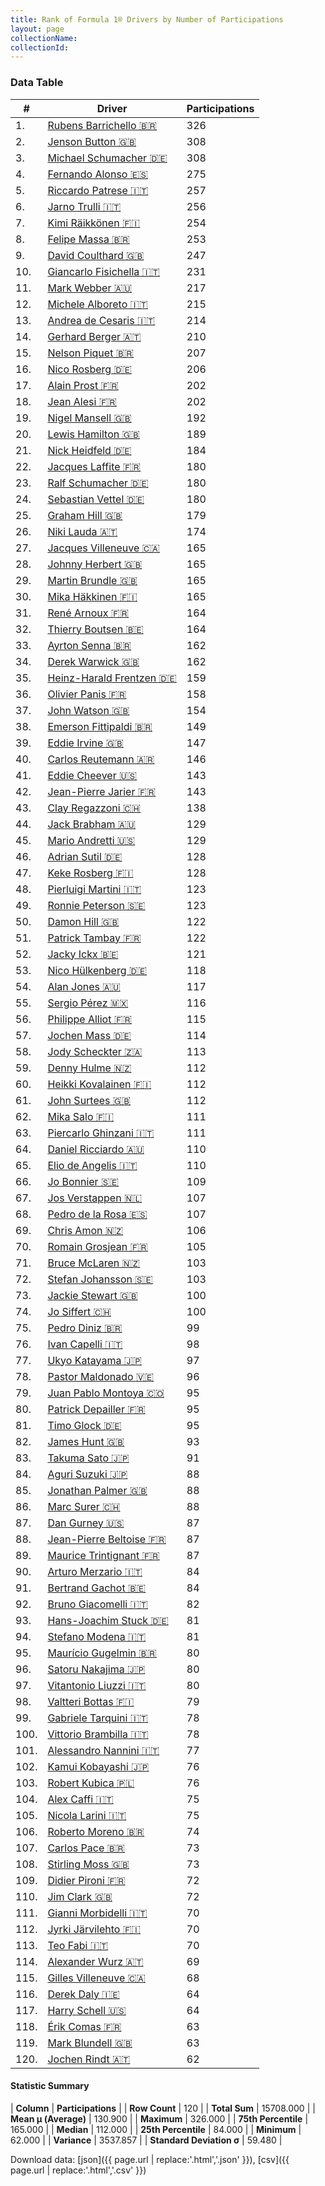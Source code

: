 ```yaml
---
title: Rank of Formula 1® Drivers by Number of Participations
layout: page
collectionName: 
collectionId: 
---
```




<canvas id="chart" width="400" height="180"></canvas>
<script>
var data = {
    "datasets": [
        {
            "backgroundColor": [
                "#9C8E8D",
                "#9C8E8D",
                "#9C8E8D",
                "#9C8E8D",
                "#9C8E8D",
                "#9C8E8D",
                "#9C8E8D",
                "#9C8E8D",
                "#9C8E8D",
                "#9C8E8D",
                "#9C8E8D",
                "#9C8E8D",
                "#9C8E8D",
                "#9C8E8D",
                "#9C8E8D",
                "#9C8E8D",
                "#9C8E8D",
                "#9C8E8D",
                "#9C8E8D",
                "#9C8E8D",
                "#9C8E8D",
                "#9C8E8D",
                "#9C8E8D",
                "#9C8E8D",
                "#9C8E8D",
                "#9C8E8D",
                "#9C8E8D",
                "#9C8E8D",
                "#9C8E8D",
                "#9C8E8D",
                "#9C8E8D",
                "#9C8E8D",
                "#9C8E8D",
                "#9C8E8D",
                "#9C8E8D",
                "#9C8E8D",
                "#9C8E8D",
                "#9C8E8D",
                "#9C8E8D",
                "#9C8E8D",
                "#9C8E8D",
                "#9C8E8D",
                "#9C8E8D",
                "#9C8E8D",
                "#9C8E8D",
                "#9C8E8D",
                "#9C8E8D",
                "#9C8E8D",
                "#9C8E8D",
                "#9C8E8D",
                "#9C8E8D",
                "#9C8E8D",
                "#9C8E8D",
                "#9C8E8D",
                "#9C8E8D",
                "#9C8E8D",
                "#9C8E8D",
                "#9C8E8D",
                "#9C8E8D",
                "#9C8E8D",
                "#9C8E8D",
                "#9C8E8D",
                "#9C8E8D",
                "#9C8E8D",
                "#9C8E8D",
                "#9C8E8D",
                "#9C8E8D",
                "#9C8E8D",
                "#9C8E8D",
                "#9C8E8D",
                "#9C8E8D",
                "#9C8E8D",
                "#9C8E8D",
                "#9C8E8D",
                "#9C8E8D",
                "#9C8E8D",
                "#9C8E8D",
                "#9C8E8D",
                "#9C8E8D",
                "#9C8E8D",
                "#9C8E8D",
                "#9C8E8D",
                "#9C8E8D",
                "#9C8E8D",
                "#9C8E8D",
                "#9C8E8D",
                "#9C8E8D",
                "#9C8E8D",
                "#9C8E8D",
                "#9C8E8D",
                "#9C8E8D",
                "#9C8E8D",
                "#9C8E8D",
                "#9C8E8D",
                "#9C8E8D",
                "#9C8E8D",
                "#9C8E8D",
                "#9C8E8D",
                "#9C8E8D",
                "#9C8E8D",
                "#9C8E8D",
                "#9C8E8D",
                "#9C8E8D",
                "#9C8E8D",
                "#9C8E8D",
                "#9C8E8D",
                "#9C8E8D",
                "#9C8E8D",
                "#9C8E8D",
                "#9C8E8D",
                "#9C8E8D",
                "#9C8E8D",
                "#9C8E8D",
                "#9C8E8D",
                "#9C8E8D",
                "#9C8E8D",
                "#9C8E8D",
                "#9C8E8D",
                "#9C8E8D",
                "#9C8E8D"
            ],
            "borderColor": [
                "#1D181E",
                "#1D181E",
                "#1D181E",
                "#1D181E",
                "#1D181E",
                "#1D181E",
                "#1D181E",
                "#1D181E",
                "#1D181E",
                "#1D181E",
                "#1D181E",
                "#1D181E",
                "#1D181E",
                "#1D181E",
                "#1D181E",
                "#1D181E",
                "#1D181E",
                "#1D181E",
                "#1D181E",
                "#1D181E",
                "#1D181E",
                "#1D181E",
                "#1D181E",
                "#1D181E",
                "#1D181E",
                "#1D181E",
                "#1D181E",
                "#1D181E",
                "#1D181E",
                "#1D181E",
                "#1D181E",
                "#1D181E",
                "#1D181E",
                "#1D181E",
                "#1D181E",
                "#1D181E",
                "#1D181E",
                "#1D181E",
                "#1D181E",
                "#1D181E",
                "#1D181E",
                "#1D181E",
                "#1D181E",
                "#1D181E",
                "#1D181E",
                "#1D181E",
                "#1D181E",
                "#1D181E",
                "#1D181E",
                "#1D181E",
                "#1D181E",
                "#1D181E",
                "#1D181E",
                "#1D181E",
                "#1D181E",
                "#1D181E",
                "#1D181E",
                "#1D181E",
                "#1D181E",
                "#1D181E",
                "#1D181E",
                "#1D181E",
                "#1D181E",
                "#1D181E",
                "#1D181E",
                "#1D181E",
                "#1D181E",
                "#1D181E",
                "#1D181E",
                "#1D181E",
                "#1D181E",
                "#1D181E",
                "#1D181E",
                "#1D181E",
                "#1D181E",
                "#1D181E",
                "#1D181E",
                "#1D181E",
                "#1D181E",
                "#1D181E",
                "#1D181E",
                "#1D181E",
                "#1D181E",
                "#1D181E",
                "#1D181E",
                "#1D181E",
                "#1D181E",
                "#1D181E",
                "#1D181E",
                "#1D181E",
                "#1D181E",
                "#1D181E",
                "#1D181E",
                "#1D181E",
                "#1D181E",
                "#1D181E",
                "#1D181E",
                "#1D181E",
                "#1D181E",
                "#1D181E",
                "#1D181E",
                "#1D181E",
                "#1D181E",
                "#1D181E",
                "#1D181E",
                "#1D181E",
                "#1D181E",
                "#1D181E",
                "#1D181E",
                "#1D181E",
                "#1D181E",
                "#1D181E",
                "#1D181E",
                "#1D181E",
                "#1D181E",
                "#1D181E",
                "#1D181E",
                "#1D181E",
                "#1D181E",
                "#1D181E"
            ],
            "borderWidth": 1,
            "data": [
                326.0,
                308.0,
                308.0,
                275.0,
                257.0,
                256.0,
                254.0,
                253.0,
                247.0,
                231.0,
                217.0,
                215.0,
                214.0,
                210.0,
                207.0,
                206.0,
                202.0,
                202.0,
                192.0,
                189.0,
                184.0,
                180.0,
                180.0,
                180.0,
                179.0,
                174.0,
                165.0,
                165.0,
                165.0,
                165.0,
                164.0,
                164.0,
                162.0,
                162.0,
                159.0,
                158.0,
                154.0,
                149.0,
                147.0,
                146.0,
                143.0,
                143.0,
                138.0,
                129.0,
                129.0,
                128.0,
                128.0,
                123.0,
                123.0,
                122.0,
                122.0,
                121.0,
                118.0,
                117.0,
                116.0,
                115.0,
                114.0,
                113.0,
                112.0,
                112.0,
                112.0,
                111.0,
                111.0,
                110.0,
                110.0,
                109.0,
                107.0,
                107.0,
                106.0,
                105.0,
                103.0,
                103.0,
                100.0,
                100.0,
                99.0,
                98.0,
                97.0,
                96.0,
                95.0,
                95.0,
                95.0,
                93.0,
                91.0,
                88.0,
                88.0,
                88.0,
                87.0,
                87.0,
                87.0,
                84.0,
                84.0,
                82.0,
                81.0,
                81.0,
                80.0,
                80.0,
                80.0,
                79.0,
                78.0,
                78.0,
                77.0,
                76.0,
                76.0,
                75.0,
                75.0,
                74.0,
                73.0,
                73.0,
                72.0,
                72.0,
                70.0,
                70.0,
                70.0,
                69.0,
                68.0,
                64.0,
                64.0,
                63.0,
                63.0,
                62.0
            ],
            "label": "Participations"
        }
    ],
    "labels": [
        "Rubens Barrichello",
        "Jenson Button",
        "Michael Schumacher",
        "Fernando Alonso",
        "Riccardo Patrese",
        "Jarno Trulli",
        "Kimi Räikkönen",
        "Felipe Massa",
        "David Coulthard",
        "Giancarlo Fisichella",
        "Mark Webber",
        "Michele Alboreto",
        "Andrea de Cesaris",
        "Gerhard Berger",
        "Nelson Piquet",
        "Nico Rosberg",
        "Alain Prost",
        "Jean Alesi",
        "Nigel Mansell",
        "Lewis Hamilton",
        "Nick Heidfeld",
        "Jacques Laffite",
        "Ralf Schumacher",
        "Sebastian Vettel",
        "Graham Hill",
        "Niki Lauda",
        "Jacques Villeneuve",
        "Johnny Herbert",
        "Martin Brundle",
        "Mika Häkkinen",
        "René Arnoux",
        "Thierry Boutsen",
        "Ayrton Senna",
        "Derek Warwick",
        "Heinz-Harald Frentzen",
        "Olivier Panis",
        "John Watson",
        "Emerson Fittipaldi",
        "Eddie Irvine",
        "Carlos Reutemann",
        "Eddie Cheever",
        "Jean-Pierre Jarier",
        "Clay Regazzoni",
        "Jack Brabham",
        "Mario Andretti",
        "Adrian Sutil",
        "Keke Rosberg",
        "Pierluigi Martini",
        "Ronnie Peterson",
        "Damon Hill",
        "Patrick Tambay",
        "Jacky Ickx",
        "Nico Hülkenberg",
        "Alan Jones",
        "Sergio Pérez",
        "Philippe Alliot",
        "Jochen Mass",
        "Jody Scheckter",
        "Denny Hulme",
        "Heikki Kovalainen",
        "John Surtees",
        "Mika Salo",
        "Piercarlo Ghinzani",
        "Daniel Ricciardo",
        "Elio de Angelis",
        "Jo Bonnier",
        "Jos Verstappen",
        "Pedro de la Rosa",
        "Chris Amon",
        "Romain Grosjean",
        "Bruce McLaren",
        "Stefan Johansson",
        "Jackie Stewart",
        "Jo Siffert",
        "Pedro Diniz",
        "Ivan Capelli",
        "Ukyo Katayama",
        "Pastor Maldonado",
        "Juan Pablo Montoya",
        "Patrick Depailler",
        "Timo Glock",
        "James Hunt",
        "Takuma Sato",
        "Aguri Suzuki",
        "Jonathan Palmer",
        "Marc Surer",
        "Dan Gurney",
        "Jean-Pierre Beltoise",
        "Maurice Trintignant",
        "Arturo Merzario",
        "Bertrand Gachot",
        "Bruno Giacomelli",
        "Hans-Joachim Stuck",
        "Stefano Modena",
        "Maurício Gugelmin",
        "Satoru Nakajima",
        "Vitantonio Liuzzi",
        "Valtteri Bottas",
        "Gabriele Tarquini",
        "Vittorio Brambilla",
        "Alessandro Nannini",
        "Kamui Kobayashi",
        "Robert Kubica",
        "Alex Caffi",
        "Nicola Larini",
        "Roberto Moreno",
        "Carlos Pace",
        "Stirling Moss",
        "Didier Pironi",
        "Jim Clark",
        "Gianni Morbidelli",
        "Jyrki Järvilehto",
        "Teo Fabi",
        "Alexander Wurz",
        "Gilles Villeneuve",
        "Derek Daly",
        "Harry Schell",
        "Érik Comas",
        "Mark Blundell",
        "Jochen Rindt"
    ]
};
var options = {
  legend: {
    display: false
  },
  scales: {
    xAxes: [{
      ticks: {
        beginAtZero: true,
        maxRotation: 180,
        display: window.innerWidth > 800
      }
    }],
    yAxes: [{
      ticks: {
        beginAtZero: true
      }
    }]
  },
  onResize: function(chart, size) {
    chart.options.scales.xAxes[0].ticks.display = size.width > 800;
  }
};
var chart = new Chart("chart", {
    data: data,
    type: 'bar',
    options: options
});
</script>



### Data Table

| # | Driver | Participations |
|--|--|--|
| 1. | [Rubens Barrichello 🇧🇷](/f1/drivers/barrichello) | 326 |
| 2. | [Jenson Button 🇬🇧](/f1/drivers/button) | 308 |
| 3. | [Michael Schumacher 🇩🇪](/f1/drivers/michael_schumacher) | 308 |
| 4. | [Fernando Alonso 🇪🇸](/f1/drivers/alonso) | 275 |
| 5. | [Riccardo Patrese 🇮🇹](/f1/drivers/patrese) | 257 |
| 6. | [Jarno Trulli 🇮🇹](/f1/drivers/trulli) | 256 |
| 7. | [Kimi Räikkönen 🇫🇮](/f1/drivers/raikkonen) | 254 |
| 8. | [Felipe Massa 🇧🇷](/f1/drivers/massa) | 253 |
| 9. | [David Coulthard 🇬🇧](/f1/drivers/coulthard) | 247 |
| 10. | [Giancarlo Fisichella 🇮🇹](/f1/drivers/fisichella) | 231 |
| 11. | [Mark Webber 🇦🇺](/f1/drivers/webber) | 217 |
| 12. | [Michele Alboreto 🇮🇹](/f1/drivers/alboreto) | 215 |
| 13. | [Andrea de Cesaris 🇮🇹](/f1/drivers/cesaris) | 214 |
| 14. | [Gerhard Berger 🇦🇹](/f1/drivers/berger) | 210 |
| 15. | [Nelson Piquet 🇧🇷](/f1/drivers/piquet) | 207 |
| 16. | [Nico Rosberg 🇩🇪](/f1/drivers/rosberg) | 206 |
| 17. | [Alain Prost 🇫🇷](/f1/drivers/prost) | 202 |
| 18. | [Jean Alesi 🇫🇷](/f1/drivers/alesi) | 202 |
| 19. | [Nigel Mansell 🇬🇧](/f1/drivers/mansell) | 192 |
| 20. | [Lewis Hamilton 🇬🇧](/f1/drivers/hamilton) | 189 |
| 21. | [Nick Heidfeld 🇩🇪](/f1/drivers/heidfeld) | 184 |
| 22. | [Jacques Laffite 🇫🇷](/f1/drivers/laffite) | 180 |
| 23. | [Ralf Schumacher 🇩🇪](/f1/drivers/ralf_schumacher) | 180 |
| 24. | [Sebastian Vettel 🇩🇪](/f1/drivers/vettel) | 180 |
| 25. | [Graham Hill 🇬🇧](/f1/drivers/hill) | 179 |
| 26. | [Niki Lauda 🇦🇹](/f1/drivers/lauda) | 174 |
| 27. | [Jacques Villeneuve 🇨🇦](/f1/drivers/villeneuve) | 165 |
| 28. | [Johnny Herbert 🇬🇧](/f1/drivers/herbert) | 165 |
| 29. | [Martin Brundle 🇬🇧](/f1/drivers/brundle) | 165 |
| 30. | [Mika Häkkinen 🇫🇮](/f1/drivers/hakkinen) | 165 |
| 31. | [René Arnoux 🇫🇷](/f1/drivers/arnoux) | 164 |
| 32. | [Thierry Boutsen 🇧🇪](/f1/drivers/boutsen) | 164 |
| 33. | [Ayrton Senna 🇧🇷](/f1/drivers/senna) | 162 |
| 34. | [Derek Warwick 🇬🇧](/f1/drivers/warwick) | 162 |
| 35. | [Heinz-Harald Frentzen 🇩🇪](/f1/drivers/frentzen) | 159 |
| 36. | [Olivier Panis 🇫🇷](/f1/drivers/panis) | 158 |
| 37. | [John Watson 🇬🇧](/f1/drivers/watson) | 154 |
| 38. | [Emerson Fittipaldi 🇧🇷](/f1/drivers/emerson_fittipaldi) | 149 |
| 39. | [Eddie Irvine 🇬🇧](/f1/drivers/irvine) | 147 |
| 40. | [Carlos Reutemann 🇦🇷](/f1/drivers/reutemann) | 146 |
| 41. | [Eddie Cheever 🇺🇸](/f1/drivers/cheever) | 143 |
| 42. | [Jean-Pierre Jarier 🇫🇷](/f1/drivers/jarier) | 143 |
| 43. | [Clay Regazzoni 🇨🇭](/f1/drivers/regazzoni) | 138 |
| 44. | [Jack Brabham 🇦🇺](/f1/drivers/jack_brabham) | 129 |
| 45. | [Mario Andretti 🇺🇸](/f1/drivers/mario_andretti) | 129 |
| 46. | [Adrian Sutil 🇩🇪](/f1/drivers/sutil) | 128 |
| 47. | [Keke Rosberg 🇫🇮](/f1/drivers/keke_rosberg) | 128 |
| 48. | [Pierluigi Martini 🇮🇹](/f1/drivers/martini) | 123 |
| 49. | [Ronnie Peterson 🇸🇪](/f1/drivers/peterson) | 123 |
| 50. | [Damon Hill 🇬🇧](/f1/drivers/damon_hill) | 122 |
| 51. | [Patrick Tambay 🇫🇷](/f1/drivers/tambay) | 122 |
| 52. | [Jacky Ickx 🇧🇪](/f1/drivers/ickx) | 121 |
| 53. | [Nico Hülkenberg 🇩🇪](/f1/drivers/hulkenberg) | 118 |
| 54. | [Alan Jones 🇦🇺](/f1/drivers/jones) | 117 |
| 55. | [Sergio Pérez 🇲🇽](/f1/drivers/perez) | 116 |
| 56. | [Philippe Alliot 🇫🇷](/f1/drivers/alliot) | 115 |
| 57. | [Jochen Mass 🇩🇪](/f1/drivers/mass) | 114 |
| 58. | [Jody Scheckter 🇿🇦](/f1/drivers/scheckter) | 113 |
| 59. | [Denny Hulme 🇳🇿](/f1/drivers/hulme) | 112 |
| 60. | [Heikki Kovalainen 🇫🇮](/f1/drivers/kovalainen) | 112 |
| 61. | [John Surtees 🇬🇧](/f1/drivers/surtees) | 112 |
| 62. | [Mika Salo 🇫🇮](/f1/drivers/salo) | 111 |
| 63. | [Piercarlo Ghinzani 🇮🇹](/f1/drivers/ghinzani) | 111 |
| 64. | [Daniel Ricciardo 🇦🇺](/f1/drivers/ricciardo) | 110 |
| 65. | [Elio de Angelis 🇮🇹](/f1/drivers/angelis) | 110 |
| 66. | [Jo Bonnier 🇸🇪](/f1/drivers/bonnier) | 109 |
| 67. | [Jos Verstappen 🇳🇱](/f1/drivers/verstappen) | 107 |
| 68. | [Pedro de la Rosa 🇪🇸](/f1/drivers/rosa) | 107 |
| 69. | [Chris Amon 🇳🇿](/f1/drivers/amon) | 106 |
| 70. | [Romain Grosjean 🇫🇷](/f1/drivers/grosjean) | 105 |
| 71. | [Bruce McLaren 🇳🇿](/f1/drivers/mclaren) | 103 |
| 72. | [Stefan Johansson 🇸🇪](/f1/drivers/johansson) | 103 |
| 73. | [Jackie Stewart 🇬🇧](/f1/drivers/stewart) | 100 |
| 74. | [Jo Siffert 🇨🇭](/f1/drivers/siffert) | 100 |
| 75. | [Pedro Diniz 🇧🇷](/f1/drivers/diniz) | 99 |
| 76. | [Ivan Capelli 🇮🇹](/f1/drivers/capelli) | 98 |
| 77. | [Ukyo Katayama 🇯🇵](/f1/drivers/katayama) | 97 |
| 78. | [Pastor Maldonado 🇻🇪](/f1/drivers/maldonado) | 96 |
| 79. | [Juan Pablo Montoya 🇨🇴](/f1/drivers/montoya) | 95 |
| 80. | [Patrick Depailler 🇫🇷](/f1/drivers/depailler) | 95 |
| 81. | [Timo Glock 🇩🇪](/f1/drivers/glock) | 95 |
| 82. | [James Hunt 🇬🇧](/f1/drivers/hunt) | 93 |
| 83. | [Takuma Sato 🇯🇵](/f1/drivers/sato) | 91 |
| 84. | [Aguri Suzuki 🇯🇵](/f1/drivers/suzuki) | 88 |
| 85. | [Jonathan Palmer 🇬🇧](/f1/drivers/palmer) | 88 |
| 86. | [Marc Surer 🇨🇭](/f1/drivers/surer) | 88 |
| 87. | [Dan Gurney 🇺🇸](/f1/drivers/gurney) | 87 |
| 88. | [Jean-Pierre Beltoise 🇫🇷](/f1/drivers/beltoise) | 87 |
| 89. | [Maurice Trintignant 🇫🇷](/f1/drivers/trintignant) | 87 |
| 90. | [Arturo Merzario 🇮🇹](/f1/drivers/merzario) | 84 |
| 91. | [Bertrand Gachot 🇧🇪](/f1/drivers/gachot) | 84 |
| 92. | [Bruno Giacomelli 🇮🇹](/f1/drivers/giacomelli) | 82 |
| 93. | [Hans-Joachim Stuck 🇩🇪](/f1/drivers/stuck) | 81 |
| 94. | [Stefano Modena 🇮🇹](/f1/drivers/modena) | 81 |
| 95. | [Maurício Gugelmin 🇧🇷](/f1/drivers/gugelmin) | 80 |
| 96. | [Satoru Nakajima 🇯🇵](/f1/drivers/satoru_nakajima) | 80 |
| 97. | [Vitantonio Liuzzi 🇮🇹](/f1/drivers/liuzzi) | 80 |
| 98. | [Valtteri Bottas 🇫🇮](/f1/drivers/bottas) | 79 |
| 99. | [Gabriele Tarquini 🇮🇹](/f1/drivers/tarquini) | 78 |
| 100. | [Vittorio Brambilla 🇮🇹](/f1/drivers/brambilla) | 78 |
| 101. | [Alessandro Nannini 🇮🇹](/f1/drivers/nannini) | 77 |
| 102. | [Kamui Kobayashi 🇯🇵](/f1/drivers/kobayashi) | 76 |
| 103. | [Robert Kubica 🇵🇱](/f1/drivers/kubica) | 76 |
| 104. | [Alex Caffi 🇮🇹](/f1/drivers/caffi) | 75 |
| 105. | [Nicola Larini 🇮🇹](/f1/drivers/larini) | 75 |
| 106. | [Roberto Moreno 🇧🇷](/f1/drivers/moreno) | 74 |
| 107. | [Carlos Pace 🇧🇷](/f1/drivers/pace) | 73 |
| 108. | [Stirling Moss 🇬🇧](/f1/drivers/moss) | 73 |
| 109. | [Didier Pironi 🇫🇷](/f1/drivers/pironi) | 72 |
| 110. | [Jim Clark 🇬🇧](/f1/drivers/clark) | 72 |
| 111. | [Gianni Morbidelli 🇮🇹](/f1/drivers/morbidelli) | 70 |
| 112. | [Jyrki Järvilehto 🇫🇮](/f1/drivers/lehto) | 70 |
| 113. | [Teo Fabi 🇮🇹](/f1/drivers/fabi) | 70 |
| 114. | [Alexander Wurz 🇦🇹](/f1/drivers/wurz) | 69 |
| 115. | [Gilles Villeneuve 🇨🇦](/f1/drivers/gilles_villeneuve) | 68 |
| 116. | [Derek Daly 🇮🇪](/f1/drivers/daly) | 64 |
| 117. | [Harry Schell 🇺🇸](/f1/drivers/schell) | 64 |
| 118. | [Érik Comas 🇫🇷](/f1/drivers/comas) | 63 |
| 119. | [Mark Blundell 🇬🇧](/f1/drivers/blundell) | 63 |
| 120. | [Jochen Rindt 🇦🇹](/f1/drivers/rindt) | 62 |

#### Statistic Summary

| **Column** | **Participations** |
| **Row Count** | 120 |
| **Total Sum** | 15708.000 |
| **Mean μ (Average)** | 130.900 |
| **Maximum** | 326.000 |
| **75th Percentile** | 165.000 |
| **Median** | 112.000 |
| **25th Percentile** | 84.000 |
| **Minimum** | 62.000 |
| **Variance** | 3537.857 |
| **Standard Deviation σ** | 59.480 |

Download data: [json]({{ page.url | replace:'.html','.json' }}), [csv]({{ page.url | replace:'.html','.csv' }})
